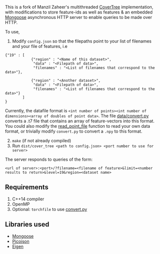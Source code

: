 This is a fork of Manzil Zaheer's multithreaded [CoverTree](https://github.com/manzilzaheer/CoverTree) implementation, with modifications to store feature-ids as well as features & an embedded [Mongoose](https://github.com/cesanta/mongoose) asynchronous HTTP server to enable queries to be made over HTTP.

To use, 

1. Modify `config.json` so that the filepaths point to your list of filenames and your file of features, i.e
```
{"19" : [
            {"region" : "<Name of this dataset>",
             "data" : "<Filepath of data>",
             "filenames" : "<List of filenames that correspond to the data>"},
    
            {"region" : "<Another dataset>",
             "data" : "<Filepath of data>",
             "filenames" : "<List of filenames that correspond to the data>"}
        ]
}
```

Currently, the datafile format is `<int number of points><int number of dimensions><array of doubles of point data>`. The file [data/convert.py](data/convert.py) converts a .t7 file that contains an array of feature-vectors into this format. You could also modify the [read_point_file](src/cover_tree/main.cpp) function to read your own data format, or trivially modify `convert.py` to convert a `.npy` to this format.

2. `make` (if not already compiled)
3. Run `dist/cover_tree <path to config.json> <port number to use for server>`

The server responds to queries of the form:

`<url of server>:<port>/?filename=<filename of feature>&limit=<number results to return>&level=19&region=<dataset name>`

## Requirements
1. C++14 compiler
2. OpenMP
3. Optional: `torchfile` to use [convert.py](data/convert.py)

## Libraries used

* [Mongoose](https://github.com/cesanta/mongoose)
* [Picojson](https://github.com/kazuho/picojson)
* [Eigen](http://eigen.tuxfamily.org/index.php?title=Main_Page)

